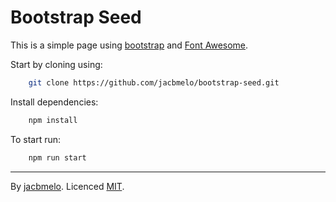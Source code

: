 # Bootstrap Seed

This is a simple page using [bootstrap](http://getbootstrap.com/) and [Font Awesome](http://fontawesome.io/).

Start by cloning using:

```sh
    git clone https://github.com/jacbmelo/bootstrap-seed.git
```

Install dependencies:

```sh
    npm install
```

To start run:

```sh
    npm run start
```

---
By [jacbmelo](http://jacbmelo.github.io). Licenced [MIT](LICENE).
